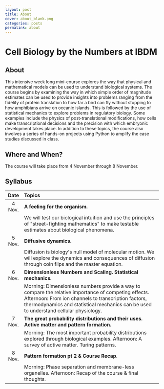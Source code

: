 ```yaml
---
layout: post
title: About
cover: about_blank.png
categories: posts
permalink: about
---
```

# Cell Biology by the Numbers at IBDM

## About

This intensive week long mini-course explores the way that physical and
mathematical models can be used to understand biological systems. The course
begins by examining the way in which simple order of magnitude estimates can be
used to provide insights into problems ranging from the fidelity of protein
translation to how far a bird can fly without stopping to how amphibians arrive
on oceanic islands. This is followed by the use of statistical mechanics to
explore problems in regulatory biology. Some examples include the physics of
post-translational modifications, how cells make transcriptional decisions and
the precision with which embryonic development takes place. In addition to these topics, the course also involves a series of hands-on projects using Python to amplify the case studies discussed in class.


## Where and When? 

The course will take place from 4 November through 8
November. 

## Syllabus

| Date | Topics | 
| :--: | :--|
| 4 Nov. | **A feeling for the organism.**|
| | We will test our biological intuition and use the principles of "street-fighting mathematics" to make testable estimates about biological phenomena.|
| 5 Nov. | **Diffusive dynamics.**|
| | Diffusion is biology's null model of molecular motion. We will explore the dynamics and consequences of diffusion through coin flips and the master equation. |
| 6 Nov. | **Dimensionless Numbers and Scaling. Statistical mechanics.**|
| | Morning: Dimensionless numbers provide a way to compare the relative importance of competing effects. Afternoon: From ion channels to transcription factors, thermodynamics and statistical mechanics can be used to understand cellular physiology.|
| 7 Nov. | **The great probability distributions and their uses. Active matter and pattern formation.**| 
|| Morning: The most important probability distributions explored through biological examples. Afternoon: A survey of active matter. Turing patterns.|
| 8 Nov. | **Pattern formation pt 2 & Course Recap.**|
| | Morning: Phase separation and membrane-less organelles. Afternoon: Recap of the course & final thoughts.|

<!-- ## Survey  
Thanks to all of you for taking the course! We ask that you kindly fill out this survey so we can continue to improve the course. 

* [CENTURI Workshop Course Survey](https://docs.google.com/forms/d/e/1FAIpQLSc77JtTd0nEH5vgmg0jhuIKsfJa2dSvw3BkmCT7LxHfQwyy2w/viewform?vc=0&c=0&w=1) -->